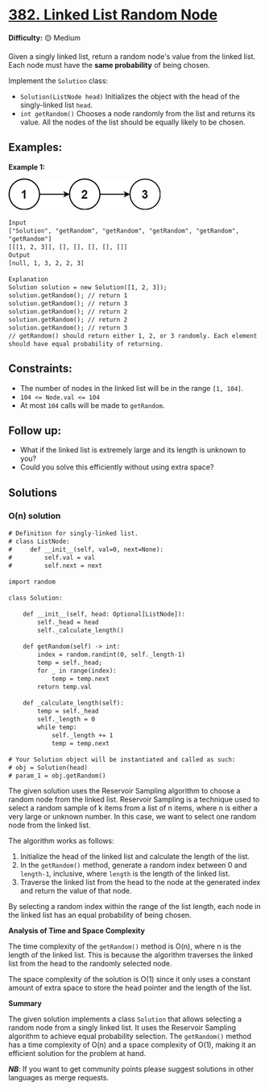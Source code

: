 # [382. Linked List Random Node](https://leetcode.com/problems/linked-list-random-node/)

**Difficulty:** :yellow_circle: Medium

Given a singly linked list, return a random node's value from the linked list. Each node must have the **same probability** of being chosen.

Implement the `Solution` class:

- `Solution(ListNode head)` Initializes the object with the head of the singly-linked list `head`.
- `int getRandom()` Chooses a node randomly from the list and returns its value. All the nodes of the list should be equally likely to be chosen.

## Examples:

**Example 1:**

![046_01.jpg](./resources/046_01.jpg)

```
Input
["Solution", "getRandom", "getRandom", "getRandom", "getRandom", "getRandom"]
[[[1, 2, 3]], [], [], [], [], []]
Output
[null, 1, 3, 2, 2, 3]

Explanation
Solution solution = new Solution([1, 2, 3]);
solution.getRandom(); // return 1
solution.getRandom(); // return 3
solution.getRandom(); // return 2
solution.getRandom(); // return 2
solution.getRandom(); // return 3
// getRandom() should return either 1, 2, or 3 randomly. Each element should have equal probability of returning.

```

## Constraints:

- The number of nodes in the linked list will be in the range `[1, 104]`.
- `104 <= Node.val <= 104`
- At most `104` calls will be made to `getRandom`.

## Follow up:

- What if the linked list is extremely large and its length is unknown to you?
- Could you solve this efficiently without using extra space?

## Solutions

### O(n) solution 

```python3
# Definition for singly-linked list.
# class ListNode:
#     def __init__(self, val=0, next=None):
#         self.val = val
#         self.next = next

import random

class Solution:

    def __init__(self, head: Optional[ListNode]):
        self._head = head
        self._calculate_length()

    def getRandom(self) -> int:
        index = random.randint(0, self._length-1)
        temp = self._head;
        for _ in range(index):
            temp = temp.next
        return temp.val

    def _calculate_length(self):
        temp = self._head
        self._length = 0
        while temp:
            self._length += 1
            temp = temp.next

# Your Solution object will be instantiated and called as such:
# obj = Solution(head)
# param_1 = obj.getRandom()
```

The given solution uses the Reservoir Sampling algorithm to choose a random node from the linked list. Reservoir Sampling is a technique used to select a random sample of k items from a list of n items, where n is either a very large or unknown number. In this case, we want to select one random node from the linked list.

The algorithm works as follows:
1. Initialize the head of the linked list and calculate the length of the list.
2. In the `getRandom()` method, generate a random index between 0 and `length-1`, inclusive, where `length` is the length of the linked list.
3. Traverse the linked list from the head to the node at the generated index and return the value of that node.

By selecting a random index within the range of the list length, each node in the linked list has an equal probability of being chosen.

**Analysis of Time and Space Complexity**

The time complexity of the `getRandom()` method is O(n), where n is the length of the linked list. This is because the algorithm traverses the linked list from the head to the randomly selected node.

The space complexity of the solution is O(1) since it only uses a constant amount of extra space to store the head pointer and the length of the list.

**Summary**

The given solution implements a class `Solution` that allows selecting a random node from a singly linked list. It uses the Reservoir Sampling algorithm to achieve equal probability selection. The `getRandom()` method has a time complexity of O(n) and a space complexity of O(1), making it an efficient solution for the problem at hand.


***NB***: If you want to get community points please suggest solutions in other languages as merge requests.
